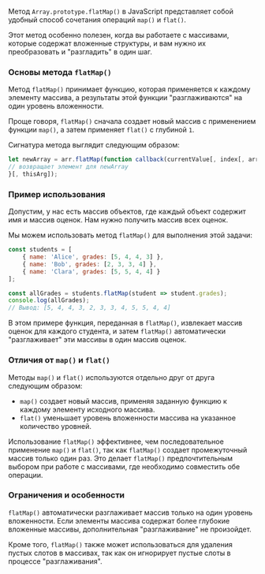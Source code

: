 Метод `Array.prototype.flatMap()` в JavaScript представляет собой удобный способ сочетания операций `map()` и `flat()`. 

Этот метод особенно полезен, когда вы работаете с массивами, которые содержат вложенные структуры, и вам нужно их преобразовать и "разгладить" в один шаг.


### Основы метода `flatMap()`

Метод `flatMap()` принимает функцию, которая применяется к каждому элементу массива, а результаты этой функции "разглаживаются" на один уровень вложенности. 

Проще говоря, `flatMap()` сначала создает новый массив с применением функции `map()`, а затем применяет `flat()` с глубиной `1`.


Сигнатура метода выглядит следующим образом:

```javascript
let newArray = arr.flatMap(function callback(currentValue[, index[, array]]) {
// возвращает элемент для newArray
}[, thisArg]);
```


### Пример использования

Допустим, у нас есть массив объектов, где каждый объект содержит имя и массив оценок. Нам нужно получить массив всех оценок. 

Мы можем использовать метод `flatMap()` для выполнения этой задачи:

```javascript
const students = [
    { name: 'Alice', grades: [5, 4, 4, 3] },
    { name: 'Bob', grades: [2, 3, 3, 4] },
    { name: 'Clara', grades: [5, 5, 4, 4] }
];

const allGrades = students.flatMap(student => student.grades);
console.log(allGrades);
// Вывод: [5, 4, 4, 3, 2, 3, 3, 4, 5, 5, 4, 4]
```

В этом примере функция, переданная в `flatMap()`, извлекает массив оценок для каждого студента, и затем `flatMap()` автоматически "разглаживает" эти массивы в один массив оценок.


### Отличия от `map()` и `flat()`

Методы `map()` и `flat()` используются отдельно друг от друга следующим образом:

* `map()` создает новый массив, применяя заданную функцию к каждому элементу исходного массива.
* `flat()` уменьшает уровень вложенности массива на указанное количество уровней.


Использование `flatMap()` эффективнее, чем последовательное применение `map()` и `flat()`, так как `flatMap()` создает промежуточный массив только один раз. Это делает `flatMap()` предпочтительным выбором при работе с массивами, где необходимо совместить обе операции.


### Ограничения и особенности

`flatMap()` автоматически разглаживает массив только на один уровень вложенности. Если элементы массива содержат более глубокие вложенные массивы, дополнительная "разглаживание" не произойдет.

Кроме того, `flatMap()` также может использоваться для удаления пустых слотов в массивах, так как он игнорирует пустые слоты в процессе "разглаживания".
